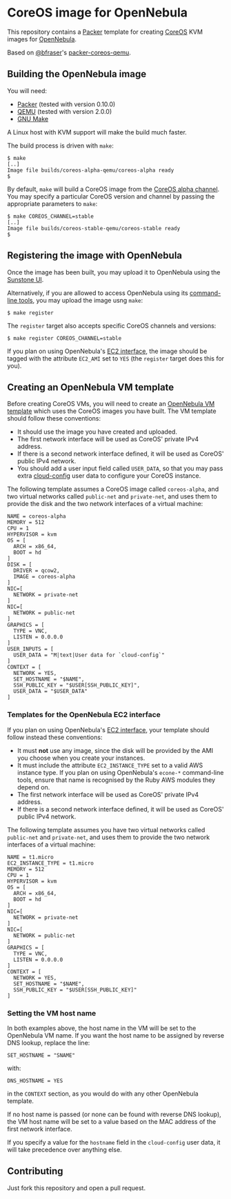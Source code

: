 # CoreOS image for OpenNebula

This repository contains a [Packer](https://www.packer.io) template
for creating [CoreOS](https://coreos.com) KVM images for
[OpenNebula](http://opennebula.org).

Based on [@bfraser](https://github.com/bfraser)'s
[packer-coreos-qemu](https://github.com/bfraser/packer-coreos-qemu).


## Building the OpenNebula image

You will need:

* [Packer](https://www.packer.io) (tested with version 0.10.0)
* [QEMU](http://wiki.qemu.org/Main_Page) (tested with version 2.0.0)
* [GNU Make](https://www.gnu.org/software/make/)

A Linux host with KVM support will make the build much faster.

The build process is driven with `make`:

    $ make
	[..]
	Image file builds/coreos-alpha-qemu/coreos-alpha ready
	$

By default, `make` will build a CoreOS image from the
[CoreOS alpha channel](https://coreos.com/releases/). You may specify
a particular CoreOS version and channel by passing the appropriate
parameters to `make`:

    $ make COREOS_CHANNEL=stable
	[..]
	Image file builds/coreos-stable-qemu/coreos-stable ready
	$


## Registering the image with OpenNebula

Once the image has been built, you may upload it to OpenNebula using
the
[Sunstone UI](http://docs.opennebula.org/4.14/user/virtual_resource_management/img_guide.html#id1).

Alternatively, if you are allowed to access OpenNebula using its
[command-line tools](http://docs.opennebula.org/4.14/user/references/cli.html#id1),
you may upload the image usng `make`:

    $ make register

The `register` target also accepts specific CoreOS channels and
versions:

    $ make register COREOS_CHANNEL=stable

If you plan on using OpenNebula's
[EC2 interface](http://docs.opennebula.org/4.14/advanced_administration/public_cloud/ec2qcg.html),
the image should be tagged with the attribute `EC2_AMI` set to `YES`
(the `register` target does this for you).


## Creating an OpenNebula VM template

Before creating CoreOS VMs, you will need to create an
[OpenNebula VM template](http://docs.opennebula.org/4.14/user/virtual_resource_management/vm_guide.html#creating-virtual-machines)
which uses the CoreOS images you have built. The VM template should
follow these conventions:

* It should use the image you have created and uploaded.
* The first network interface will be used as CoreOS' private IPv4
  address.
* If there is a second network interface defined, it will be used as
  CoreOS' public IPv4 network.
* You should add a user input field called `USER_DATA`, so that you
  may pass extra
  [cloud-config](https://coreos.com/os/docs/latest/cloud-config.html)
  user data to configure your CoreOS instance.

The following template assumes a CoreOS image called `coreos-alpha`,
and two virtual networks called `public-net` and `private-net`, and
uses them to provide the disk and the two network interfaces of a
virtual machine:

	NAME = coreos-alpha
	MEMORY = 512
	CPU = 1
	HYPERVISOR = kvm
	OS = [
	  ARCH = x86_64,
	  BOOT = hd
	]
	DISK = [
	  DRIVER = qcow2,
	  IMAGE = coreos-alpha
	]
	NIC=[
	  NETWORK = private-net
	]
	NIC=[
	  NETWORK = public-net
	]
	GRAPHICS = [
	  TYPE = VNC,
	  LISTEN = 0.0.0.0
	]
	USER_INPUTS = [
	  USER_DATA = "M|text|User data for `cloud-config`"
	]
	CONTEXT = [
	  NETWORK = YES,
	  SET_HOSTNAME = "$NAME",
	  SSH_PUBLIC_KEY = "$USER[SSH_PUBLIC_KEY]",
	  USER_DATA = "$USER_DATA"
	]


### Templates for the OpenNebula EC2 interface

If you plan on using OpenNebula's
[EC2 interface](http://docs.opennebula.org/4.14/advanced_administration/public_cloud/ec2qcg.html),
your template should follow instead these conventions:

* It must **not** use any image, since the disk will be provided by
  the AMI you choose when you create your instances.
* It must include the attribute `EC2_INSTANCE_TYPE` set to a valid AWS
  instance type. If you plan on using OpenNebula's `econe-*`
  command-line tools, ensure that name is recognised by the Ruby AWS
  modules they depend on.
* The first network interface will be used as CoreOS' private IPv4
  address.
* If there is a second network interface defined, it will be used as
  CoreOS' public IPv4 network.

The following template assumes you have two virtual networks called
`public-net` and `private-net`, and uses them to provide the two
network interfaces of a virtual machine:

	NAME = t1.micro
	EC2_INSTANCE_TYPE = t1.micro
	MEMORY = 512
	CPU = 1
	HYPERVISOR = kvm
	OS = [
	  ARCH = x86_64,
	  BOOT = hd
	]
	NIC=[
	  NETWORK = private-net
	]
	NIC=[
	  NETWORK = public-net
	]
	GRAPHICS = [
	  TYPE = VNC,
	  LISTEN = 0.0.0.0
	]
	CONTEXT = [
	  NETWORK = YES,
	  SET_HOSTNAME = "$NAME",
	  SSH_PUBLIC_KEY = "$USER[SSH_PUBLIC_KEY]"
	]


### Setting the VM host name

In both examples above, the host name in the VM will be set to the
OpenNebula VM name. If you want the host name to be assigned by
reverse DNS lookup, replace the line:

    SET_HOSTNAME = "SNAME"

with:

    DNS_HOSTNAME = YES

in the `CONTEXT` section, as you would do with any other OpenNebula
template.

If no host name is passed (or none can be found with reverse DNS
lookup), the VM host name will be set to a value based on the MAC
address of the first network interface.

If you specify a value for the `hostname` field in the `cloud-config`
user data, it will take precedence over anything else.


## Contributing

Just fork this repository and open a pull request.
